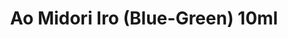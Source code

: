 ---
layout: product
title: "Ao Midori Iro (Blue-Green) 10ml"
price: "330" 
desc: "Acrylic Laquer 10mL"
img_path: "/assets/img/RC332.webp"
brand: "AK "
available: true
special_offer: false
new: false
soon: false
cat: "020000"
subcat: "020200"
subsubcat: "020201"
sifra: "RC332"
popular: false
spec: true
---